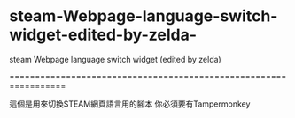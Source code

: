 # steam-Webpage-language-switch-widget-edited-by-zelda-
steam Webpage language switch widget (edited by zelda)

=================================================================

這個是用來切換STEAM網頁語言用的腳本
你必須要有Tampermonkey

